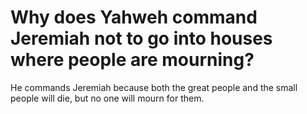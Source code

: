 # Why does Yahweh command Jeremiah not to go into houses where people are mourning?

He commands Jeremiah because both the great people and the small people will die, but no one will mourn for them.
